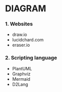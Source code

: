 # DIAGRAM 

### 1. Websites
* draw.io
* lucidchard.com
* eraser.io

### 2. Scripting language
* PlantUML
* Graphviz
* Mermaid
* D2Lang
